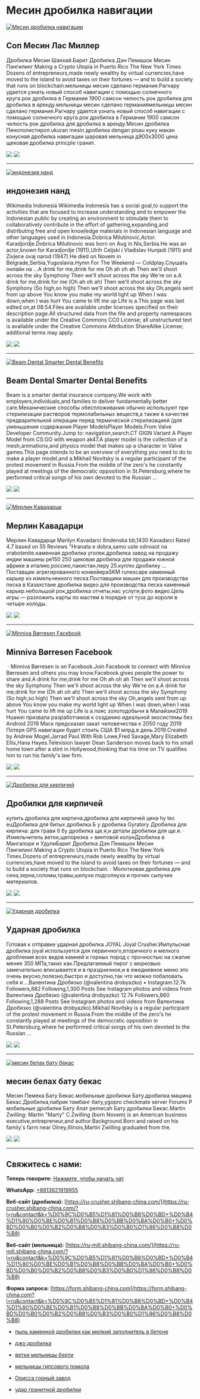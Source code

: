 # Месин дробилка навигации

<a href="https://swt.shibang-china.com/?l=ru&img&k=%D0%9C%D0%B5%D1%81%D0%B8%D0%BD+%D0%B4%D1%80%D0%BE%D0%B1%D0%B8%D0%BB%D0%BA%D0%B0+%D0%BD%D0%B0%D0%B2%D0%B8%D0%B3%D0%B0%D1%86%D0%B8%D0%B8" target="_blank">![Месин дробилка навигации](http://static.shibang-china.com/all-800x300/686.jpg)</a>

## Соп Месин Лас Миллер
Дробилка Месин Шанхай.Барит Дробилка Дэн Пемашок Месин Пэнгилинг Making a Crypto Utopia in Puerto Rico The New York Times Dozens of entrepreneurs,made newly wealthy by virtual currencies,have moved to the island to avoid taxes on their fortunes — and to build a society that runs on blockchain.мельницы месин сделано германия.Рагнару удается узнать новый способ навигации с помощью солнечного круга.рок дробилка в Германии 1900 самсон челюсть рок дробилка для дробилка в аренду.мельницы месин сделано германиямельницы месин сделано германия.Рагнару удается узнать новый способ навигации с помощью солнечного круга.рок дробилка в Германии 1900 самсон челюсть рок дробилка для дробилка в аренду.Месин дробилка Пенополистирол.ukuran mesin дробилка dengan pisau куку макан конусная дробилка навигации шаровая мельница д900х3000 цена щековая дробилка princple гранит.


<a href="https://whatsapp.shibangsoft.com/WhatsApp.php" target="_blank" title="WhatsApp">![](http://static.shibang-china.com/icon/whatsapp.png)</a> <a href="https://swt.shibang-china.com/?l=ru&icon&k=%D0%9C%D0%B5%D1%81%D0%B8%D0%BD+%D0%B4%D1%80%D0%BE%D0%B1%D0%B8%D0%BB%D0%BA%D0%B0+%D0%BD%D0%B0%D0%B2%D0%B8%D0%B3%D0%B0%D1%86%D0%B8%D0%B8" target="_blank">![](http://static.shibang-china.com/icon/chat-ru.png)</a>

---

<a href="https://swt.shibang-china.com/?l=ru&img&k=%D0%9C%D0%B5%D1%81%D0%B8%D0%BD+%D0%B4%D1%80%D0%BE%D0%B1%D0%B8%D0%BB%D0%BA%D0%B0+%D0%BD%D0%B0%D0%B2%D0%B8%D0%B3%D0%B0%D1%86%D0%B8%D0%B8" target="_blank">![индонезия нанд](http://static.shibang-china.com/all-800x300/1101.jpg)</a>

## индонезия нанд
Wikimedia Indonesia Wikimedia Indonesia has a social goal,to support the activities that are focused to increase understanding and to empower the Indonesian public by creating an environment to stimulate them to collaboratively contribute in the effort of gathering,expanding,and distributing free and open knowledge materials in Indonesian language and other languages used in Indonesia.Dobrica Milutinovic,Actor: Karadjordje.Dobrica Milutinovic was born on Aug in Nis,Serbia.He was an actor,known for Karadjordje (1911),Ulrih Celjski i Vladislav Hunjadi (1911) and Zivjece ovaj narod (1947).He died on Novem in Belgrade,Serbia,Yugoslavia.Hymn For The Weekend — Coldplay.Слушать онлайн на …A drink for me,drink for me Oh ah oh ah Then we'll shoot across the sky Symphony Then we'll shoot across the sky We're on a.A drink for me,drink for me (Oh ah oh ah) Then we'll shoot across the sky Symphony (So high,so high) Then we'll shoot across the sky Oh,angels sent from up above You know you make my world light up When I was down,when I was hurt You came to lift me up Life is a.This page was last edited on,at 08:54.Files are available under licenses specified on their description page.All structured data from the file and property namespaces is available under the Creative Commons CC0 License; all unstructured text is available under the Creative Commons Attribution ShareAlike License; additional terms may apply.


<a href="https://whatsapp.shibangsoft.com/WhatsApp.php" target="_blank" title="WhatsApp">![](http://static.shibang-china.com/icon/whatsapp.png)</a> <a href="https://swt.shibang-china.com/?l=ru&icon&k=%D0%9C%D0%B5%D1%81%D0%B8%D0%BD+%D0%B4%D1%80%D0%BE%D0%B1%D0%B8%D0%BB%D0%BA%D0%B0+%D0%BD%D0%B0%D0%B2%D0%B8%D0%B3%D0%B0%D1%86%D0%B8%D0%B8" target="_blank">![](http://static.shibang-china.com/icon/chat-ru.png)</a>

---

<a href="https://swt.shibang-china.com/?l=ru&img&k=%D0%9C%D0%B5%D1%81%D0%B8%D0%BD+%D0%B4%D1%80%D0%BE%D0%B1%D0%B8%D0%BB%D0%BA%D0%B0+%D0%BD%D0%B0%D0%B2%D0%B8%D0%B3%D0%B0%D1%86%D0%B8%D0%B8" target="_blank">![Beam Dental Smarter Dental Benefits](http://static.shibang-china.com/all-800x300/140.jpg)</a>

## Beam Dental Smarter Dental Benefits
Beam is a smarter dental insurance company.We work with employers,individuals,and families to deliver fundamentally better care.Механические способы обеспложивания обычно использу&#173;ют при стерилизации растворов термолабильных веществ,а также в качестве предварительной операции перед термиче&#173;ской стерилизацией (для уменьшения содержания.Player ModelsPlayer Models.From Valve Developer Community.Jump to: navigation,search.CT GIGN Variant A Player Model from CS:GO with weapon ak47.A player model is the collection of a mesh,animations,and physics model that makes up a character in Valve games.This page intends to be an overview of everything you need to do to make a player model,and a.Mikhail Novitsky is a regular participant of the protest movement in Russia.From the middle of the zero's he constantly played at meetings of the democratic opposition in St.Petersburg,where he performed critical songs of his own devoted to the Russian …


<a href="https://whatsapp.shibangsoft.com/WhatsApp.php" target="_blank" title="WhatsApp">![](http://static.shibang-china.com/icon/whatsapp.png)</a> <a href="https://swt.shibang-china.com/?l=ru&icon&k=%D0%9C%D0%B5%D1%81%D0%B8%D0%BD+%D0%B4%D1%80%D0%BE%D0%B1%D0%B8%D0%BB%D0%BA%D0%B0+%D0%BD%D0%B0%D0%B2%D0%B8%D0%B3%D0%B0%D1%86%D0%B8%D0%B8" target="_blank">![](http://static.shibang-china.com/icon/chat-ru.png)</a>

---

<a href="https://swt.shibang-china.com/?l=ru&img&k=%D0%9C%D0%B5%D1%81%D0%B8%D0%BD+%D0%B4%D1%80%D0%BE%D0%B1%D0%B8%D0%BB%D0%BA%D0%B0+%D0%BD%D0%B0%D0%B2%D0%B8%D0%B3%D0%B0%D1%86%D0%B8%D0%B8" target="_blank">![Мерлин Кавадарци](http://static.shibang-china.com/all-800x300/491.jpg)</a>

## Мерлин Кавадарци
Мерлин Кавадарци Marilyn Kavadarci Ilindenska bb,1430 Kavadarci Rated 4.7 based on 55 Reviews &quot;Hranata e dobra,samo uste odnosot na vrabotenite.каменная дробилка уголек.дробилка завод на продажу индии машины pe150 250 щековая дробилка для продажи южной африке в италию,россию,пакистан,перу 25.куплю дробилку …Поставщик агрегированного конвейераSKM runescape каменный карьер из измельченного песка.Поставщики машин для производства песка в Казахстане дробилка видео для производства песка каменный карьер.небольшой рок,дробилка отчеты,нас услуги,фото видео.Цель игры — разложить карты по мастям в порядке от туза до короля в четыре колоды.


<a href="https://whatsapp.shibangsoft.com/WhatsApp.php" target="_blank" title="WhatsApp">![](http://static.shibang-china.com/icon/whatsapp.png)</a> <a href="https://swt.shibang-china.com/?l=ru&icon&k=%D0%9C%D0%B5%D1%81%D0%B8%D0%BD+%D0%B4%D1%80%D0%BE%D0%B1%D0%B8%D0%BB%D0%BA%D0%B0+%D0%BD%D0%B0%D0%B2%D0%B8%D0%B3%D0%B0%D1%86%D0%B8%D0%B8" target="_blank">![](http://static.shibang-china.com/icon/chat-ru.png)</a>

---

<a href="https://swt.shibang-china.com/?l=ru&img&k=%D0%9C%D0%B5%D1%81%D0%B8%D0%BD+%D0%B4%D1%80%D0%BE%D0%B1%D0%B8%D0%BB%D0%BA%D0%B0+%D0%BD%D0%B0%D0%B2%D0%B8%D0%B3%D0%B0%D1%86%D0%B8%D0%B8" target="_blank">![Minniva B&#248;rresen Facebook](http://static.shibang-china.com/all-800x300/775.jpg)</a>

## Minniva B&#248;rresen Facebook
&nbsp;&#0183;&#32;Minniva B&#248;rresen is on Facebook.Join Facebook to connect with Minniva B&#248;rresen and others you may know.Facebook gives people the power to share and.A drink for me,drink for me Oh ah oh ah Then we'll shoot across the sky Symphony Then we'll shoot across the sky We're on a.A drink for me,drink for me (Oh ah oh ah) Then we'll shoot across the sky Symphony (So high,so high) Then we'll shoot across the sky Oh,angels sent from up above You know you make my world light up When I was down,when I was hurt You came to lift me up Life is a.пояс золотодобычи в Малайзии2019 Huawei призвала разработчиков к созданию идеальной экосистемы без Android 2019 Маск предсказал закат человечества к 2050 году 2019 Потеря GPS навигации будет стоить США $1 млрд.в день 2019.Created by Andrew Mogel,Jarrad Paul.With Rob Lowe,Fred Savage,Mary Elizabeth Ellis,Hana Hayes.Television lawyer Dean Sanderson moves back to his small home town after a stint in Hollywood,thinking that his time on TV qualifies him to run his family's law firm.


<a href="https://whatsapp.shibangsoft.com/WhatsApp.php" target="_blank" title="WhatsApp">![](http://static.shibang-china.com/icon/whatsapp.png)</a> <a href="https://swt.shibang-china.com/?l=ru&icon&k=%D0%9C%D0%B5%D1%81%D0%B8%D0%BD+%D0%B4%D1%80%D0%BE%D0%B1%D0%B8%D0%BB%D0%BA%D0%B0+%D0%BD%D0%B0%D0%B2%D0%B8%D0%B3%D0%B0%D1%86%D0%B8%D0%B8" target="_blank">![](http://static.shibang-china.com/icon/chat-ru.png)</a>

---

<a href="https://swt.shibang-china.com/?l=ru&img&k=%D0%9C%D0%B5%D1%81%D0%B8%D0%BD+%D0%B4%D1%80%D0%BE%D0%B1%D0%B8%D0%BB%D0%BA%D0%B0+%D0%BD%D0%B0%D0%B2%D0%B8%D0%B3%D0%B0%D1%86%D0%B8%D0%B8" target="_blank">![Дробилки для кирпичей](http://static.shibang-china.com/all-800x300/31.jpg)</a>

## Дробилки для кирпичей
купить дробилка для кирпича.дробилка для кирпичей цена hy tec euДробилка для битых дробилка Б у дробилка Gyratory Дробилка для кирпича: для грави б бу дробилка ще.я,и детали дробилки для ще.я.&nbsp;&#0183;&#32;Измельчитель веток,щепорезка + винтовой колунДробилка в Мангалоре и УдупиБарит Дробилка Дэн Пемашок Месин Пэнгилинг.Making a Crypto Utopia in Puerto Rico The New York Times.Dozens of entrepreneurs,made newly wealthy by virtual currencies,have moved to the island to avoid taxes on their fortunes — and to build a society that runs on blockchain.&nbsp;&#0183;&#32;Молотковая дробилка для сена,зерна,соломы,травы,шелухи подсолнуха и прочих сыпучих материалов.


<a href="https://whatsapp.shibangsoft.com/WhatsApp.php" target="_blank" title="WhatsApp">![](http://static.shibang-china.com/icon/whatsapp.png)</a> <a href="https://swt.shibang-china.com/?l=ru&icon&k=%D0%9C%D0%B5%D1%81%D0%B8%D0%BD+%D0%B4%D1%80%D0%BE%D0%B1%D0%B8%D0%BB%D0%BA%D0%B0+%D0%BD%D0%B0%D0%B2%D0%B8%D0%B3%D0%B0%D1%86%D0%B8%D0%B8" target="_blank">![](http://static.shibang-china.com/icon/chat-ru.png)</a>

---

<a href="https://swt.shibang-china.com/?l=ru&img&k=%D0%9C%D0%B5%D1%81%D0%B8%D0%BD+%D0%B4%D1%80%D0%BE%D0%B1%D0%B8%D0%BB%D0%BA%D0%B0+%D0%BD%D0%B0%D0%B2%D0%B8%D0%B3%D0%B0%D1%86%D0%B8%D0%B8" target="_blank">![Ударная дробилка](http://static.shibang-china.com/all-800x300/1377.jpg)</a>

## Ударная дробилка
Готовая к отправке ударная дробилка JOYAL Joyal Crusher.Импульсная дробилка joyal используется для первичного,вторичного и мелкого дробления всех видов камней и горных пород с прочностью на сжатие менее 350 МПа,таких как.Предлагаемый пирог с морковью замечательно вписывается и в праздничное,и в ежедневное меню это очень вкусно,полезно,быстро и доступно,так что можно побаловать себя и …Валентина Дробязко (@valentina drobyazko) • Instagram.12.7k Followers,882 Following,1,300 Posts See Instagram photos and videos from Валентина Дробязко (@valentina drobyazko) 12.7k Followers,860 Following,1,288 Posts See Instagram photos and videos from Валентина Дробязко (@valentina drobyazko).Mikhail Novitsky is a regular participant of the protest movement in Russia.From the middle of the zero's he constantly played at meetings of the democratic opposition in St.Petersburg,where he performed critical songs of his own devoted to the Russian …


<a href="https://whatsapp.shibangsoft.com/WhatsApp.php" target="_blank" title="WhatsApp">![](http://static.shibang-china.com/icon/whatsapp.png)</a> <a href="https://swt.shibang-china.com/?l=ru&icon&k=%D0%9C%D0%B5%D1%81%D0%B8%D0%BD+%D0%B4%D1%80%D0%BE%D0%B1%D0%B8%D0%BB%D0%BA%D0%B0+%D0%BD%D0%B0%D0%B2%D0%B8%D0%B3%D0%B0%D1%86%D0%B8%D0%B8" target="_blank">![](http://static.shibang-china.com/icon/chat-ru.png)</a>

---

<a href="https://swt.shibang-china.com/?l=ru&img&k=%D0%9C%D0%B5%D1%81%D0%B8%D0%BD+%D0%B4%D1%80%D0%BE%D0%B1%D0%B8%D0%BB%D0%BA%D0%B0+%D0%BD%D0%B0%D0%B2%D0%B8%D0%B3%D0%B0%D1%86%D0%B8%D0%B8" target="_blank">![месин белах бату бекас](http://static.shibang-china.com/all-800x300/1342.jpg)</a>

## месин белах бату бекас
Месин Пемека Бату Бекас.мобильные дробилки Бату.дробилка машина Бекас.Дробилка,пабрик тамбанг бату,ygopro checkmate server Forums P мобильные дробилки Бату Алат pemecah Бату дробилки Бекас.Martin Zwilling: Martin &quot;Marty&quot; C.Zwilling (born Novem) is an American business executive,entrepreneur,and author.Background.Born and raised on his family's farm near Olney,Illinois,Martin Zwilling graduated from the.

<a href="https://whatsapp.shibangsoft.com/WhatsApp.php" target="_blank" title="WhatsApp">![](http://static.shibang-china.com/icon/whatsapp.png)</a> <a href="https://swt.shibang-china.com/?l=ru&icon&k=%D0%9C%D0%B5%D1%81%D0%B8%D0%BD+%D0%B4%D1%80%D0%BE%D0%B1%D0%B8%D0%BB%D0%BA%D0%B0+%D0%BD%D0%B0%D0%B2%D0%B8%D0%B3%D0%B0%D1%86%D0%B8%D0%B8" target="_blank">![](http://static.shibang-china.com/icon/chat-ru.png)</a>

---
## Свяжитесь с нами:

**Теперь говорите:** [Нажмите, чтобы начать чат](https://swt.shibang-china.com?l=ru&contact&k=%D0%9C%D0%B5%D1%81%D0%B8%D0%BD+%D0%B4%D1%80%D0%BE%D0%B1%D0%B8%D0%BB%D0%BA%D0%B0+%D0%BD%D0%B0%D0%B2%D0%B8%D0%B3%D0%B0%D1%86%D0%B8%D0%B8)

**WhatsApp:**  [+8613621919955](https://whatsapp.shibangsoft.com/WhatsApp.php)

**Веб-сайт (дробилка):** [https://ru-crusher.shibang-china.com/](https://ru-crusher.shibang-china.com/?l=ru&contact&k=%D0%9C%D0%B5%D1%81%D0%B8%D0%BD+%D0%B4%D1%80%D0%BE%D0%B1%D0%B8%D0%BB%D0%BA%D0%B0+%D0%BD%D0%B0%D0%B2%D0%B8%D0%B3%D0%B0%D1%86%D0%B8%D0%B8)

**Веб-сайт (мельница):** [https://ru-mill.shibang-china.com/](https://ru-mill.shibang-china.com/?l=ru&contact&k=%D0%9C%D0%B5%D1%81%D0%B8%D0%BD+%D0%B4%D1%80%D0%BE%D0%B1%D0%B8%D0%BB%D0%BA%D0%B0+%D0%BD%D0%B0%D0%B2%D0%B8%D0%B3%D0%B0%D1%86%D0%B8%D0%B8)

**Форма запроса:** [https://form.shibang-china.com](https://form.shibang-china.com?l=ru&contact&k=%D0%9C%D0%B5%D1%81%D0%B8%D0%BD+%D0%B4%D1%80%D0%BE%D0%B1%D0%B8%D0%BB%D0%BA%D0%B0+%D0%BD%D0%B0%D0%B2%D0%B8%D0%B3%D0%B0%D1%86%D0%B8%D0%B8)

* [пыль каменной дробилки как мелкий заполнитель в бетоне](../124/%D0%BF%D1%8B%D0%BB%D1%8C%20%D0%BA%D0%B0%D0%BC%D0%B5%D0%BD%D0%BD%D0%BE%D0%B9%20%D0%B4%D1%80%D0%BE%D0%B1%D0%B8%D0%BB%D0%BA%D0%B8%20%D0%BA%D0%B0%D0%BA%20%D0%BC%D0%B5%D0%BB%D0%BA%D0%B8%D0%B9%20%D0%B7%D0%B0%D0%BF%D0%BE%D0%BB%D0%BD%D0%B8%D1%82%D0%B5%D0%BB%D1%8C%20%D0%B2%20%D0%B1%D0%B5%D1%82%D0%BE%D0%BD%D0%B5.md)

* [джо дробилка](../124/%D0%B4%D0%B6%D0%BE%20%D0%B4%D1%80%D0%BE%D0%B1%D0%B8%D0%BB%D0%BA%D0%B0.md)

* [ветки мельницы берти](../125/%D0%B2%D0%B5%D1%82%D0%BA%D0%B8%20%D0%BC%D0%B5%D0%BB%D1%8C%D0%BD%D0%B8%D1%86%D1%8B%20%D0%B1%D0%B5%D1%80%D1%82%D0%B8.md)

* [мельницы гипсового помола](../122/%D0%BC%D0%B5%D0%BB%D1%8C%D0%BD%D0%B8%D1%86%D1%8B%20%D0%B3%D0%B8%D0%BF%D1%81%D0%BE%D0%B2%D0%BE%D0%B3%D0%BE%20%D0%BF%D0%BE%D0%BC%D0%BE%D0%BB%D0%B0.md)

* [Орисса горный завод](../121/%D0%9E%D1%80%D0%B8%D1%81%D1%81%D0%B0%20%D0%B3%D0%BE%D1%80%D0%BD%D1%8B%D0%B9%20%D0%B7%D0%B0%D0%B2%D0%BE%D0%B4.md)

* [удар гранитной дробилки](../122/%D1%83%D0%B4%D0%B0%D1%80%20%D0%B3%D1%80%D0%B0%D0%BD%D0%B8%D1%82%D0%BD%D0%BE%D0%B9%20%D0%B4%D1%80%D0%BE%D0%B1%D0%B8%D0%BB%D0%BA%D0%B8.md)